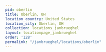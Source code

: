 ```yaml
---
pid: oberlin
title: Oberlin, OH
location_country: United States
location_city: Oberlin, OH
collection: locations_janbrueghel
layout: locationpage_janbrueghel
order: '128'
permalink: "/janbrueghel/locations/oberlin"
---
```


